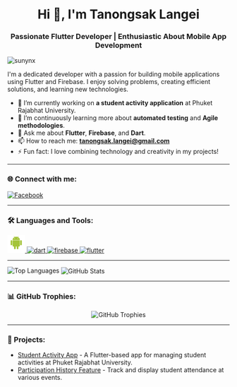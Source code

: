 <h1 align="center">Hi 👋, I'm Tanongsak Langei</h1>
<h3 align="center">Passionate Flutter Developer | Enthusiastic About Mobile App Development</h3>

<p align="left"> <img src="https://komarev.com/ghpvc/?username=sunynx&label=Profile%20views&color=0e75b6&style=flat" alt="sunynx" /> </p>

I'm a dedicated developer with a passion for building mobile applications using Flutter and Firebase. I enjoy solving problems, creating efficient solutions, and learning new technologies.

- 🔭 I’m currently working on **a student activity application** at Phuket Rajabhat University.
- 🌱 I’m continuously learning more about **automated testing** and **Agile methodologies**.
- 💬 Ask me about **Flutter**, **Firebase**, and **Dart**.
- 📫 How to reach me: **tanongsak.langei@gmail.com**
- ⚡ Fun fact: I love combining technology and creativity in my projects!

---

<h3 align="left">🌐 Connect with me:</h3>
<p align="left">
<a href="https://fb.com/https://www.facebook.com/sun.18559/" target="_blank"><img align="center" src="https://raw.githubusercontent.com/rahuldkjain/github-profile-readme-generator/master/src/images/icons/Social/facebook.svg" alt="Facebook" height="30" width="40" /></a>
</p>

---

<h3 align="left">🛠️ Languages and Tools:</h3>
<p align="left"> 
  <a href="https://developer.android.com" target="_blank" rel="noreferrer"> 
    <img src="https://raw.githubusercontent.com/devicons/devicon/master/icons/android/android-original-wordmark.svg" alt="android" width="40" height="40"/> 
  </a> 
  <a href="https://dart.dev" target="_blank" rel="noreferrer"> 
    <img src="https://www.vectorlogo.zone/logos/dartlang/dartlang-icon.svg" alt="dart" width="40" height="40"/> 
  </a> 
  <a href="https://firebase.google.com/" target="_blank" rel="noreferrer"> 
    <img src="https://www.vectorlogo.zone/logos/firebase/firebase-icon.svg" alt="firebase" width="40" height="40"/> 
  </a> 
  <a href="https://flutter.dev" target="_blank" rel="noreferrer"> 
    <img src="https://www.vectorlogo.zone/logos/flutterio/flutterio-icon.svg" alt="flutter" width="40" height="40"/> 
  </a> 
</p>

---

<p><img align="left" src="https://github-readme-stats.vercel.app/api/top-langs?username=sunynx&show_icons=true&locale=en&layout=compact" alt="Top Languages" /></p>

<p>&nbsp;<img align="center" src="https://github-readme-stats.vercel.app/api?username=sunynx&show_icons=true&locale=en" alt="GitHub Stats" /></p>

---

<h3 align="left">📊 GitHub Trophies:</h3>
<p align="center"> <img src="https://github-profile-trophy.vercel.app/?username=sunynx" alt="GitHub Trophies" /> </p>

---

<h3 align="left">🚀 Projects:</h3>
<ul>
  <li><a href="#">Student Activity App</a> - A Flutter-based app for managing student activities at Phuket Rajabhat University.</li>
  <li><a href="#">Participation History Feature</a> - Track and display student attendance at various events.</li>
</ul>

